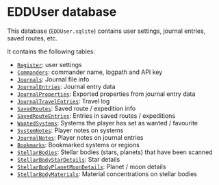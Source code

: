 # EDDUser database

This database (`EDDUser.sqlite`) contains user settings, journal entries, saved routes, etc.

It contains the following tables:
* [`Register`](EDDUser/Register.md): user settings
* [`Commanders`](EDDUser/Commanders.md): commander name, logpath and API key
* [`Journals`](EDDUser/Journals.md): Journal file info
* [`JournalEntries`](EDDUser/JournalEntries.md): Journal entry data
* [`JournalProperties`](EDDUser/JournalProperties.md): Exported properties from journal entry data
* [`JournalTravelEntries`](EDDUser/JournalTravelEntries.md): Travel log
* [`SavedRoutes`](EDDUser/SavedRoutes.md): Saved route / expedition info
* [`SavedRouteEntries`](EDDUser/SavedRouteEntries.md): Entries in saved routes / expeditions
* [`WantedSystems`](EDDUser/WantedSystems.md): Systems the player has set as wanted / favourite
* [`SystemNotes`](EDDUser/SystemNotes.md): Player notes on systems
* [`JournalNotes`](EDDUser/JournalNotes.md): Player notes on journal entries
* [`Bookmarks`](EDDUser/Bookmarks.md): Bookmarked systems or regions
* [`StellarBodies`](EDDUser/StellarBodies.md): Stellar bodies (stars, planets) that have been scanned
* [`StellarBodyStarDetails`](EDDUser/StellarBodyStarDetails.md): Star details
* [`StellarBodyPlanetMoonDetails`](EDDUser/StellarBodyPlanetMoonDetails.md): Planet / moon details
* [`StellarBodyMaterials`](EDDUser/StellarBodyMaterials.md): Material concentrations on stellar bodies
